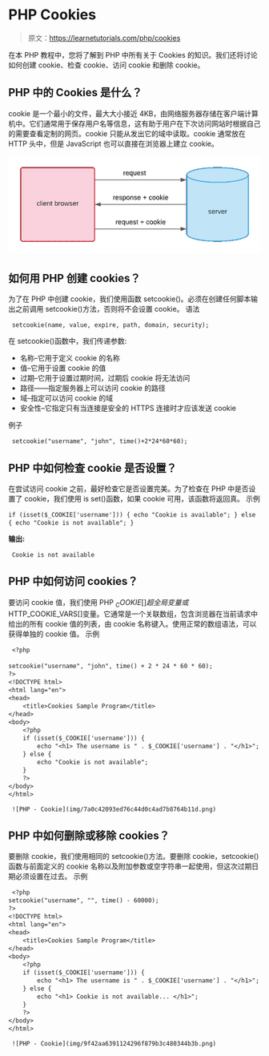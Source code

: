 # PHP Cookies

> 原文：<https://learnetutorials.com/php/cookies>

在本 PHP 教程中，您将了解到 PHP 中所有关于 Cookies 的知识。我们还将讨论如何创建 cookie、检查 cookie、访问 cookie 和删除 cookie。

## PHP 中的 Cookies 是什么？

cookie 是一个最小的文件，最大大小接近 4KB，由网络服务器存储在客户端计算机中。它们通常用于保存用户名等信息，这有助于用户在下次访问网站时根据自己的需要查看定制的网页。cookie 只能从发出它的域中读取。cookie 通常放在 HTTP 头中，但是 JavaScript 也可以直接在浏览器上建立 cookie。

![PHP : Html Form](img/d8489c37e13926fdac537018ee3c88be.png)

## 如何用 PHP 创建 cookies？

为了在 PHP 中创建 cookie，我们使用函数 setcookie()。必须在创建任何脚本输出之前调用 setcookie()方法，否则将不会设置 cookie。
语法

```
 setcookie(name, value, expire, path, domain, security); 

```

在 setcookie()函数中，我们传递参数:

*   名称–它用于定义 cookie 的名称
*   值–它用于设置 cookie 的值
*   过期–它用于设置过期时间，过期后 cookie 将无法访问
*   路径——指定服务器上可以访问 cookie 的路径
*   域–指定可以访问 cookie 的域
*   安全性–它指定只有当连接是安全的 HTTPS 连接时才应该发送 cookie

例子

```
 setcookie("username", "john", time()+2*24*60*60); 

```

## PHP 中如何检查 cookie 是否设置？

在尝试访问 cookie 之前，最好检查它是否设置完美。为了检查在 PHP 中是否设置了 cookie，我们使用 is set()函数，如果 cookie 可用，该函数将返回真。
示例

```
if (isset($_COOKIE['username'])) { echo "Cookie is available"; } else { echo "Cookie is not available"; } 

```

**输出:**

```
 Cookie is not available 
```

## PHP 中如何访问 cookies？

要访问 cookie 值，我们使用 PHP $_COOKIE[]超全局变量或$HTTP_COOKIE_VARS[]变量。它通常是一个关联数组，包含浏览器在当前请求中给出的所有 cookie 值的列表，由 cookie 名称键入。使用正常的数组语法，可以获得单独的 cookie 值。
示例

```
 <?php

setcookie("username", "john", time() + 2 * 24 * 60 * 60);
?>
<!DOCTYPE html>
<html lang="en">
<head>
    <title>Cookies Sample Program</title>
</head>
<body>
    <?php
    if (isset($_COOKIE['username'])) {
        echo "<h1> The username is " . $_COOKIE['username'] . "</h1>";
    } else {
        echo "Cookie is not available";
    }
    ?>
</body>
</html> 

```

```
 ![PHP - Cookie](img/7a0c42093ed76c44d0c4ad7b8764b11d.png) 
```

## PHP 中如何删除或移除 cookies？

要删除 cookie，我们使用相同的 setcookie()方法。要删除 cookie，setcookie()函数与前面定义的 cookie 名称以及附加参数或空字符串一起使用，但这次过期日期必须设置在过去。
示例

```
 <?php
setcookie("username", "", time() - 60000);
?>
<!DOCTYPE html>
<html lang="en">
<head>
    <title>Cookies Sample Program</title>
</head>
<body>
    <?php
    if (isset($_COOKIE['username'])) {
        echo "<h1> The username is " . $_COOKIE['username'] . "</h1>";
    } else {
        echo "<h1> Cookie is not available... </h1>";
    }
    ?>
</body>
</html> 

```

```
 ![PHP - Cookie](img/9f42aa6391124296f879b3c480344b3b.png) 
```